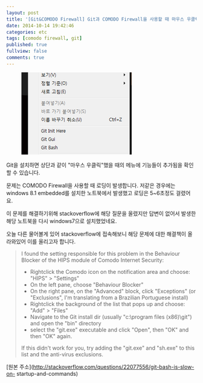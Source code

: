 ```yaml
---
layout: post
title: '[Git&COMODO Firewall] Git과 COMODO Firewall을 사용할 때 마우스 우클릭 로딩 문제'
date: 2014-10-14 19:42:46
categories: etc
tags: [comodo firewall, git]
published: true
fullview: false
comments: true
---
```


<figure><img src="/images/git.png" alt=""></figure>

Git을 설치하면 상단과 같이 "마우스 우클릭"했을 때의 메뉴에 기능들이 추가됨을 확인할 수 있습니다.

문제는 COMODO Firewall을 사용할 때 로딩이 발생합니다. 저같은 경우에는 windows 8.1 embedded를 설치한 노트북에서 발생했고 로딩은 5~6초정도 걸렸어요.

이 문제를 해결하기위해 stackoverflow에 해당 질문을 올렸지만 답변이 없어서 발생한 해당 노트북을 다시 windows7으로 설치했었네요.

오늘 다른 물어볼게 있어 stackoverflow에 접속해보니 해당 문제에 대한 해결책이 올라와있어 이를 올리고자 합니다.

> I found the setting responsible for this problem in the Behaviour Blocker of the HIPS module of Comodo Internet Security:
>
> * Rightclick the Comodo icon on the notification area and choose: "HIPS" > "Settings"
> * On the left pane, choose "Behaviour Blocker"
> * On the right pane, on the "Advanced" block, click "Exceptions" (or "Exclusions", I'm translating from a Brazilian Portuguese install)
> * Rightclick the background of the list that pops up and choose: "Add" > "Files"
> * Navigate to the Git install dir (usually "c:\program files (x86)\git\") and open the "bin" directory
> * select the "git.exe" executable and click "Open", then "OK" and then "OK" again.
>
> If this didn't work for you, try adding the "git.exe" and "sh.exe" to this list and the anti-virus exclusions.

[원본 주소](http://stackoverflow.com/questions/22077556/git-bash-is-slow-on- startup-and-commands)
